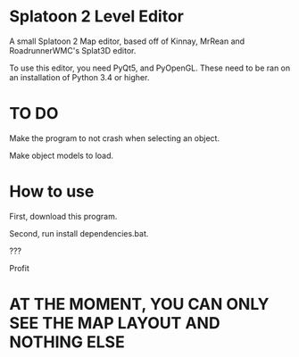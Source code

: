 # Splatoon 2 Level Editor
A small Splatoon 2 Map editor, based off of Kinnay, MrRean and RoadrunnerWMC's Splat3D editor.

To use this editor, you need PyQt5, and PyOpenGL. These need to be ran on an installation of Python 3.4 or higher.

# TO DO

Make the program to not crash when selecting an object.

Make object models to load.

# How to use
First, download this program. 

Second, run install dependencies.bat.

???

Profit

# AT THE MOMENT, YOU CAN ONLY SEE THE MAP LAYOUT AND NOTHING ELSE
